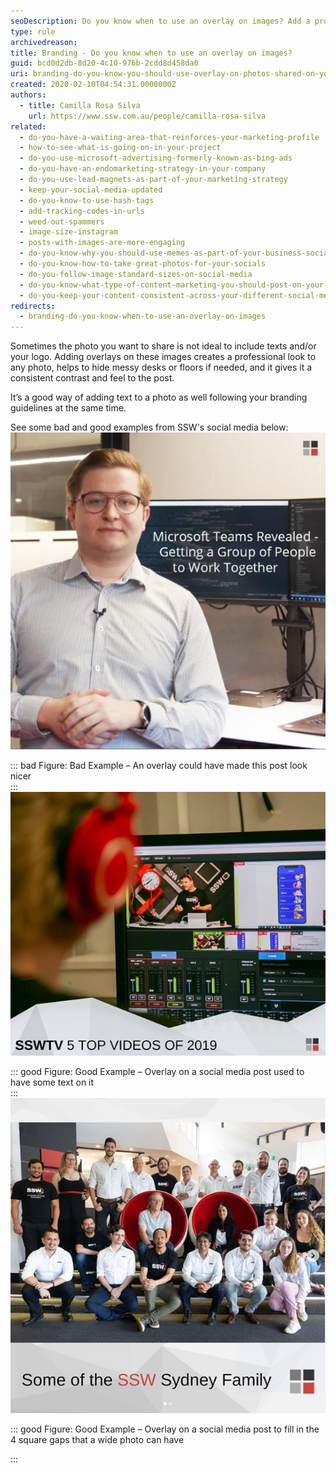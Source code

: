 ```yaml
---
seoDescription: Do you know when to use an overlay on images? Add a professional touch and consistency to your social media posts with overlays.
type: rule
archivedreason:
title: Branding - Do you know when to use an overlay on images?
guid: bcd0d2db-8d20-4c10-976b-2cdd8d458da0
uri: branding-do-you-know-you-should-use-overlay-on-photos-shared-on-your-social-media
created: 2020-02-10T04:54:31.0000000Z
authors:
  - title: Camilla Rosa Silva
    url: https://www.ssw.com.au/people/camilla-rosa-silva
related:
  - do-you-have-a-waiting-area-that-reinforces-your-marketing-profile
  - how-to-see-what-is-going-on-in-your-project
  - do-you-use-microsoft-advertising-formerly-known-as-bing-ads
  - do-you-have-an-endomarketing-strategy-in-your-company
  - do-you-use-lead-magnets-as-part-of-your-marketing-strategy
  - keep-your-social-media-updated
  - do-you-know-to-use-hash-tags
  - add-tracking-codes-in-urls
  - weed-out-spammers
  - image-size-instagram
  - posts-with-images-are-more-engaging
  - do-you-know-why-you-should-use-memes-as-part-of-your-business-social-media-content
  - do-you-know-how-to-take-great-photos-for-your-socials
  - do-you-follow-image-standard-sizes-on-social-media
  - do-you-know-what-type-of-content-marketing-you-should-post-on-your-socials
  - do-you-keep-your-content-consistent-across-your-different-social-media-platforms
redirects:
  - branding-do-you-know-when-to-use-an-overlay-on-images
---
```


Sometimes the photo you want to share is not ideal to include texts and/or your logo. Adding overlays on these images creates a professional look to any photo, helps to hide messy desks or floors if needed, and it gives it a consistent contrast and feel to the post.

It’s a good way of adding text to a photo as well following your branding guidelines at the same time.

<!--endintro-->

See some bad and good examples from SSW's social media below:
![](badexampleandreas.png)

::: bad
Figure: Bad Example – An overlay could have made this post look nicer  
:::
![](goode5videos.png)

::: good
Figure: Good Example – Overlay on a social media post used to have some text on it  
:::
![](goodeteamphoto.png)

::: good
Figure: Good Example – Overlay on a social media post to fill in the 4 square gaps that a wide photo can have

:::
